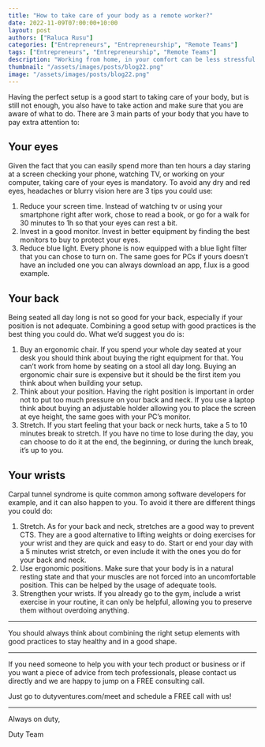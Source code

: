 ```yaml
---
title: "How to take care of your body as a remote worker?"
date: 2022-11-09T07:00:00+10:00
layout: post
authors: ["Raluca Rusu"]
categories: ["Entrepreneurs", "Entrepreneurship", "Remote Teams"]
tags: ["Entrepreneurs", "Entrepreneurship", "Remote Teams"]
description: "Working from home, in your comfort can be less stressful than having to go to the office every day. It can also allow you to save time by commuting less or working from wherever you want without any trouble. But as for many other practices working from home also has some rules to stick to keep your efficiency or even stay healthy."
thumbnail: "/assets/images/posts/blog22.png"
image: "/assets/images/posts/blog22.png"
---
```


Having the perfect setup is a good start to taking care of your body, but is still not enough, you also have to take action and make sure that you are aware of what to do. 
There are 3 main parts of your body that you have to pay extra attention to:

## Your eyes
Given the fact that you can easily spend more than ten hours a day staring at a screen checking your phone, watching TV, or working on your computer, taking care of your eyes is mandatory. To avoid any dry and red eyes, headaches or blurry vision here are 3 tips you could use:
1. Reduce your screen time. Instead of watching tv or using your smartphone right after work, chose to read a book, or go for a walk for 30 minutes to 1h so that your eyes can rest a bit.
2. Invest in a good monitor. Invest in better equipment by finding the best monitors to buy to protect your eyes. 
3. Reduce blue light. Every phone is now equipped with a blue light filter that you can chose to turn on. The same goes for PCs if yours doesn’t have an included one you can always download an app, f.lux is a good example.

## Your back
Being seated all day long is not so good for your back, especially if your position is not adequate. Combining a good setup with good practices is the best thing you could do. What we’d suggest you do is:
1. Buy an ergonomic chair. If you spend your whole day seated at your desk you should think about buying the right equipment for that. You can’t work from home by seating on a stool all day long. Buying an ergonomic chair sure is expensive but it should be the first item you think about when building your setup.
2. Think about your position. Having the right position is important in order not to put too much pressure on your back and neck. If you use a laptop think about buying an adjustable holder allowing you to place the screen at eye height, the same goes with your PC’s monitor.
3. Stretch. If you start feeling that your back or neck hurts, take a 5 to 10 minutes break to stretch. If you have no time to lose during the day, you can choose to do it at the end, the beginning, or during the lunch break, it’s up to you.

## Your wrists
Carpal tunnel syndrome is quite common among software developers for example, and it can also happen to you. To avoid it there are different things you could do:
1. Stretch. As for your back and neck, stretches are a good way to prevent CTS. They are a good alternative to lifting weights or doing exercises for your wrist and they are quick and easy to do. Start or end your day with a 5 minutes wrist stretch, or even include it with the ones you do for your back and neck.
2. Use ergonomic positions. Make sure that your body is in a natural resting state and that your muscles are not forced into an uncomfortable position. This can be helped by the usage of adequate tools.
3. Strengthen your wrists. If you already go to the gym, include a wrist exercise in your routine, it can only be helpful, allowing you to preserve them without overdoing anything.


----------------------


You should always think about combining the right setup elements with good practices to stay healthy and in a good shape.


----------------------


If you need someone to help you with your tech product or business or if you want a piece of advice from tech professionals, please contact us directly and we are happy to jump on a FREE consulting call.

Just go to dutyventures.com/meet and schedule a FREE call with us!


----------------------

Always on duty,

Duty Team


